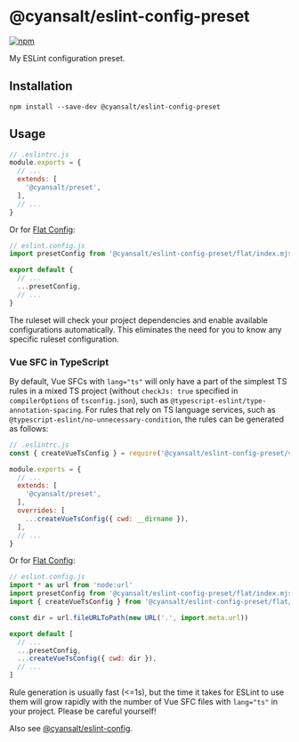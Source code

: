 # @cyansalt/eslint-config-preset

[![npm](https://img.shields.io/npm/v/@cyansalt/eslint-config-preset.svg)](https://www.npmjs.com/package/@cyansalt/eslint-config-preset)

My ESLint configuration preset.

## Installation

```shell
npm install --save-dev @cyansalt/eslint-config-preset
```

## Usage

```javascript
// .eslintrc.js
module.exports = {
  // ...
  extends: [
    '@cyansalt/preset',
  ],
  // ...
}
```

Or for [Flat Config](https://eslint.org/blog/2022/08/new-config-system-part-1/):

```javascript
// eslint.config.js
import presetConfig from '@cyansalt/eslint-config-preset/flat/index.mjs'

export default {
  // ...
  ...presetConfig,
  // ...
}
```

The ruleset will check your project dependencies and enable available configurations automatically. This eliminates the need for you to know any specific ruleset configuration.

### Vue SFC in TypeScript

By default, Vue SFCs with `lang="ts"` will only have a part of the simplest TS rules in a mixed TS project (without `checkJs: true` specified in `compilerOptions` of `tsconfig.json`), such as `@typescript-eslint/type-annotation-spacing`. For rules that rely on TS language services, such as `@typescript-eslint/no-unnecessary-condition`, the rules can be generated as follows:

```javascript
// .eslintrc.js
const { createVueTsConfig } = require('@cyansalt/eslint-config-preset/vue-utils')

module.exports = {
  // ...
  extends: [
    '@cyansalt/preset',
  ],
  overrides: [
    ...createVueTsConfig({ cwd: __dirname }),
  ],
  // ...
}
```

Or for [Flat Config](https://eslint.org/blog/2022/08/new-config-system-part-1/):

```javascript
// eslint.config.js
import * as url from 'node:url'
import presetConfig from '@cyansalt/eslint-config-preset/flat/index.mjs'
import { createVueTsConfig } from '@cyansalt/eslint-config-preset/flat/vue-utils.mjs'

const dir = url.fileURLToPath(new URL('.', import.meta.url))

export default [
  // ...
  ...presetConfig,
  ...createVueTsConfig({ cwd: dir }),
  // ...
]
```

Rule generation is usually fast (<=1s), but the time it takes for ESLint to use them will grow rapidly with the number of Vue SFC files with `lang="ts"` in your project. Please be careful yourself!

Also see [@cyansalt/eslint-config](https://www.npmjs.com/package/@cyansalt/eslint-config).
